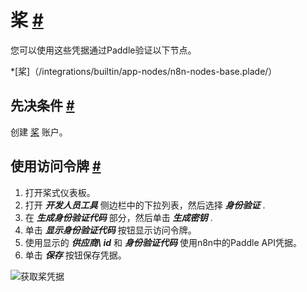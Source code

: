 


 桨
 [#](#paddle "永久链接")
=======================================



 您可以使用这些凭据通过Paddle验证以下节点。
 


*[桨]（/integrations/builtin/app-nodes/n8n-nodes-base.plade/）



 先决条件
 [#](#先决条件 "永久链接")
-----------------------------------------------------



 创建
 [桨](https://paddle.com/) 
 账户。
 



 使用访问令牌
 [#](#使用访问令牌 "永久链接")
---------------------------------------------------------------


1. 打开桨式仪表板。
2. 打开
 ***开发人员工具***
 侧边栏中的下拉列表，然后选择
 ***身份验证***
 .
3. 在
 ***生成身份验证代码***
 部分，然后单击
 ***生成密钥***
 .
4. 单击
 ***显示身份验证代码***
 按钮显示访问令牌。
5. 使用显示的
 ***供应商\ id***
 和
 ***身份验证代码***
 使用n8n中的Paddle API凭据。
6. 单击
 ***保存***
 按钮保存凭据。



![获取桨凭据](https://d33wubrfki0l68.cloudfront.net/6749e21d85109c580da5dbee7a0524f629e79d96/84af7/_images/integrations/builtin/credentials/paddle/using-access-token.gif)





